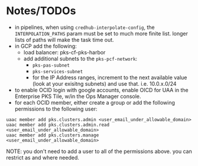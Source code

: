 # Notes/TODOs

- in pipelines, when using `credhub-interpolate-config`, the `INTERPOLATION_PATHS` param must be set to much more finite list. longer lists of paths will make the task time out. 
- in GCP add the following: 
    - load balancer: pks-cf-pks-harbor
    - add additional subnets to the `pks-pcf-network`: 
        - `pks-pas-subnet` 
        - `pks-services-subnet`
        - for the IP Address ranges, increment to the next available value (look at your exisitng subnets) and use that. i.e. 10.0.x.0/24 
- to enable OCID login with google accounts, enable OICD for UAA in the Enterprise PKS Tile, w/in the Ops Manager console. 
- for each OCID member, either create a group or add the following permissions to the following user: 

```
uaac member add pks.clusters.admin <user_email_under_allowable_domain>
uaac member add pks.clusters.admin.read <user_email_under_allowable_domain>
uaac member add pks.clusters.manage <user_email_under_allowable_domain>
```

NOTE: you don't need to add a user to all of the permissions above. you can restrict as and where needed. 